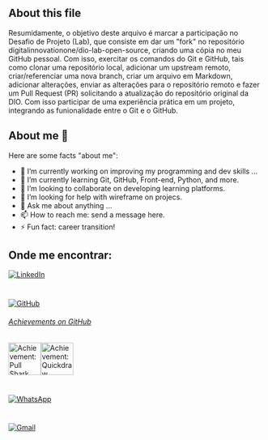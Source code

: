 ## About this file

Resumidamente, o objetivo deste arquivo é marcar a participação no Desafio de Projeto (Lab), que consiste em dar um "fork" no repositório digitalinnovationone/dio-lab-open-source, criando uma cópia no meu GitHub pessoal. Com isso, exercitar os comandos do Git e GitHub, tais como clonar uma repositório local, adicionar um upstream remoto, criar/referenciar uma nova branch, criar um arquivo em Markdown, adicionar alterações, enviar as alterações para o repositório remoto e fazer um Pull Request (PR) solicitando a atualização do repositório original da DIO. Com isso participar de uma experiência prática em um projeto, integrando as funionalidade entre o Git e o GitHub. 

## About me 👋

Here are some facts "about me":

- 🔭 I’m currently working on improving my programming and dev skills ...
- 🌱 I’m currently learning Git, GitHub, Front-end, Python, and  more.
- 👯 I’m looking to collaborate on developing learning platforms.
- 🤔 I’m looking for help with wireframe on projecs.
- 💬 Ask me about anything ...
- 📫 How to reach me: send a message here.
- ⚡ Fun fact: career transition!

## Onde me encontrar:

[![LinkedIn](https://img.shields.io/badge/LinkedIn-0077B5?style=for-the-badge&logo=linkedin&logoColor=white)](https://www.linkedin.com/in/zé-roberto-mafra-23b4172b8/)
#
[![GitHub](https://img.shields.io/badge/GitHub-100000?style=for-the-badge&logo=github&logoColor=white)](https://github.com/z3mafra)
<div class="border-top color-border-muted pt-3 mt-3 d-none d-md-block"><h6 class="h4 mb-2"><a href="/z3mafra?tab=achievements" class="Link--primary mb-2">Achievements on GitHub</a></h6><div class="d-flex flex-wrap"><a href="/z3mafra?achievement=pull-shark&amp;tab=achievements" class="position-relative"><img src="https://github.githubassets.com/assets/pull-shark-default-498c279a747d.png" data-hovercard-type="achievement" data-hovercard-url="/users/z3mafra/achievements/pull-shark/detail?hovercard=1" width="64" alt="Achievement: Pull Shark" data-view-component="true" class="achievement-badge-sidebar" /></a><a href="/z3mafra?achievement=quickdraw&amp;tab=achievements" class="position-relative"><img src="https://github.githubassets.com/assets/quickdraw-default-39c6aec8ff89.png" data-hovercard-type="achievement" data-hovercard-url="/users/z3mafra/achievements/quickdraw/detail?hovercard=1" width="64" alt="Achievement: Quickdraw" data-view-component="true" class="achievement-badge-sidebar" /></a></div>
</div>

#
[![WhatsApp](https://img.shields.io/badge/WhatsApp-25D366?style=for-the-badge&logo=whatsapp&logoColor=white)](https://wa.me/5521996449135)
#
[![Gmail](https://img.shields.io/badge/Gmail-333333?style=for-the-badge&logo=gmail&logoColor=red)](mailto:zrmafra@gmail.com)
#

